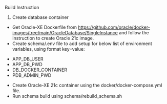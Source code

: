 Build Instruction
1. Create database container
* Get Oracle-XE Dockerfile from https://github.com/oracle/docker-images/tree/main/OracleDatabase/SingleInstance and follow the instruction to create Oracle 21c image.
* Create schema/.env file to add setup for below list of environment variables, using format key=value:
 - APP_DB_USER
 - APP_DB_PWD
 - DB_DOCKER_CONTAINER
 - PDB_ADMIN_PWD
* Create Oracle-XE 21c container using the docker/docker-compose.yml file.
* Run schema build using schema/rebuild_schema.sh